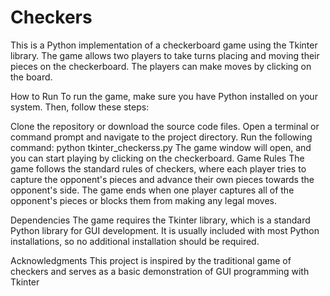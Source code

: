 # Checkers
This is a Python implementation of a checkerboard game using the Tkinter library. The game allows two players to take turns placing and moving their pieces on the checkerboard. The players can make moves by clicking on the board.

How to Run
To run the game, make sure you have Python installed on your system. Then, follow these steps:

Clone the repository or download the source code files.
Open a terminal or command prompt and navigate to the project directory.
Run the following command: python tkinter_checkerss.py
The game window will open, and you can start playing by clicking on the checkerboard. Game Rules The game follows the standard rules of checkers, where each player tries to capture the opponent's pieces and advance their own pieces towards the opponent's side. The game ends when one player captures all of the opponent's pieces or blocks them from making any legal moves.

Dependencies The game requires the Tkinter library, which is a standard Python library for GUI development. It is usually included with most Python installations, so no additional installation should be required.

Acknowledgments This project is inspired by the traditional game of checkers and serves as a basic demonstration of GUI programming with Tkinter
